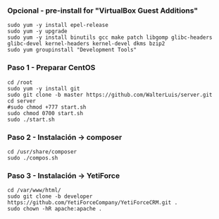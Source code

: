 ### Opcional - pre-install for "VirtualBox Guest Additions"
    sudo yum -y install epel-release
    sudo yum -y upgrade
    sudo yum -y install binutils gcc make patch libgomp glibc-headers glibc-devel kernel-headers kernel-devel dkms bzip2
    sudo yum groupinstall "Development Tools"

### Paso 1 - Preparar CentOS
    cd /root
    sudo yum -y install git
    sudo git clone -b master https://github.com/WalterLuis/server.git
    cd server
    #sudo chmod +777 start.sh
    sudo chmod 0700 start.sh
    sudo ./start.sh

### Paso 2 - Instalación -> composer
    cd /usr/share/composer
    sudo ./compos.sh
    
### Paso 3 - Instalación -> YetiForce
    cd /var/www/html/
    sudo git clone -b developer https://github.com/YetiForceCompany/YetiForceCRM.git .
    sudo chown -hR apache:apache .

